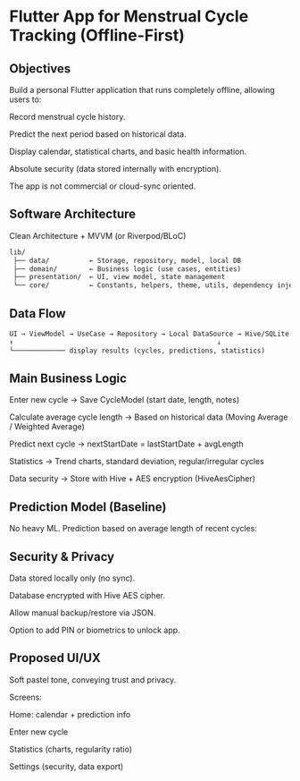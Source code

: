 # Flutter App for Menstrual Cycle Tracking (Offline-First)

## Objectives

Build a personal Flutter application that runs completely offline, allowing users to:

Record menstrual cycle history.

Predict the next period based on historical data.

Display calendar, statistical charts, and basic health information.

Absolute security (data stored internally with encryption).

The app is not commercial or cloud-sync oriented.

## Software Architecture

Clean Architecture + MVVM (or Riverpod/BLoC)

```txt
lib/
 ├── data/          ← Storage, repository, model, local DB
 ├── domain/        ← Business logic (use cases, entities)
 ├── presentation/  ← UI, view model, state management
 └── core/          ← Constants, helpers, theme, utils, dependency injection
```

## Data Flow

```txt
UI → ViewModel → UseCase → Repository → Local DataSource → Hive/SQLite
↑                                                   ↓
└───────────── display results (cycles, predictions, statistics)
```

## Main Business Logic

Enter new cycle
→ Save CycleModel (start date, length, notes)

Calculate average cycle length
→ Based on historical data (Moving Average / Weighted Average)

Predict next cycle
→ nextStartDate = lastStartDate + avgLength

Statistics
→ Trend charts, standard deviation, regular/irregular cycles

Data security
→ Store with Hive + AES encryption (HiveAesCipher)

## Prediction Model (Baseline)

No heavy ML.
Prediction based on average length of recent cycles:

## Security & Privacy

Data stored locally only (no sync).

Database encrypted with Hive AES cipher.

Allow manual backup/restore via JSON.

Option to add PIN or biometrics to unlock app.

## Proposed UI/UX

Soft pastel tone, conveying trust and privacy.

Screens:

Home: calendar + prediction info

Enter new cycle

Statistics (charts, regularity ratio)

Settings (security, data export)
